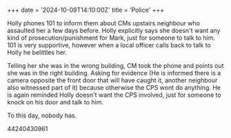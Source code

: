 +++
date = '2024-10-09T14:10:00Z'
title = 'Police'
+++

Holly phones 101 to inform them about CMs upstairs neighbour who assaulted her a few days before.
Holly explicitly says she doesn't want any kind of prosecution/punishment for Mark, just for someone to talk to him.
101 is very supportive, however when a local officer calls back to talk to Holly he belittles her.

Telling her she was in the wrong building, CM took the phone and points out she was in the right building.
Asking for evidence (He is informed there is a camera opposite the front door that will have caught it, another neighbour also witnessed part of it) because otherwise the CPS wont do anything.
He is again reminded Holly doesn't want the CPS involved, just for someone to knock on his door and talk to him.

To this day, nobody has.

44240430961
